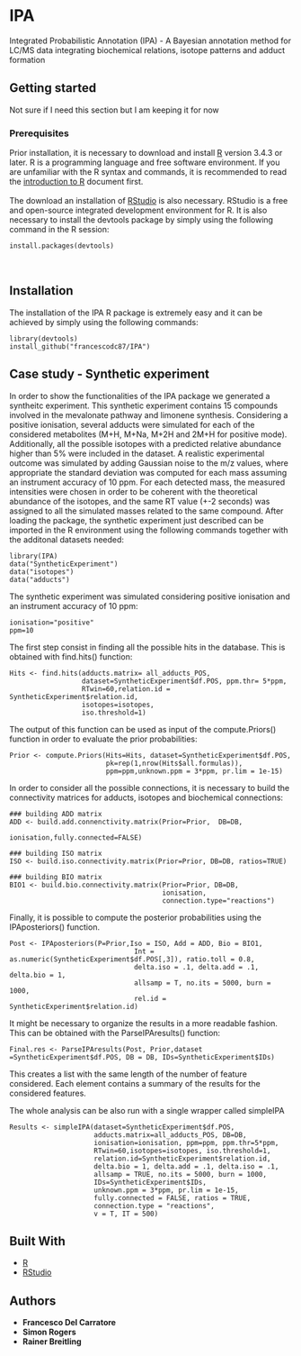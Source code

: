 # IPA
Integrated Probabilistic Annotation (IPA) - A Bayesian annotation method for LC/MS data integrating biochemical relations, isotope patterns and adduct formation

## Getting started
Not sure if I need this section but I am keeping it for now

### Prerequisites
Prior installation, it is necessary to download and install
[R](https://www.r-project.org/) version 3.4.3 or later. R is a programming language and
free software environment. If you are unfamiliar with the R syntax and commands, it is
recommended to read the [introduction to R](https://cran.r-project.org/doc/manuals/R-intro.html)
document first.
<br />
<br />
The download an installation of [RStudio](https://www.rstudio.com/) is also necessary. RStudio
is a free and open-source integrated development environment for R.
It is also necessary to install the devtools package by simply using the following command in the R session:
```
install.packages(devtools)
```
<br />


## Installation
The installation of the IPA R package is extremely easy and it can be achieved by
simply using the following commands:
```
library(devtools)
install_github("francescodc87/IPA")
```



## Case study - Synthetic experiment

In order to show the functionalities of the IPA package we generated a syntheitc experiment.
This synthetic experiment contains 15 compounds involved in the mevalonate pathway and limonene synthesis.
Considering a positive ionisation, several adducts were simulated for each of the considered metabolites (M+H, M+Na,
M+2H and 2M+H for positive mode). Additionally, all the possible isotopes with a predicted relative abundance
higher than 5% were included in the dataset. A realistic experimental outcome was simulated by adding Gaussian noise to the m/z values, where appropriate the standard deviation was computed for each mass assuming an instrument accuracy of 10 ppm. For each detected mass, the measured intensities were chosen in order to be coherent with the theoretical abundance of the isotopes, and the same RT value (+-2 seconds) was assigned to all the simulated masses related to the same compound. After loading the package, the synthetic experiment just described can be imported in the R environment using the following commands together with the additonal datasets needed:
```
library(IPA)
data("SyntheticExperiment")
data("isotopes")
data("adducts")

```
The synthetic experiment was simulated considering positive ionisation and an instrument accuracy of 10 ppm:

```
ionisation="positive"
ppm=10

```

The first step consist in finding all the possible hits in the database. This is obtained with find.hits() function:


```
Hits <- find.hits(adducts.matrix= all_adducts_POS,
                  dataset=SyntheticExperiment$df.POS, ppm.thr= 5*ppm,
                  RTwin=60,relation.id = SyntheticExperiment$relation.id,
                  isotopes=isotopes, 
                  iso.threshold=1)

```

The output of this function can be used as input of the compute.Priors() function
in order to evaluate the prior probabilities:

```
Prior <- compute.Priors(Hits=Hits, dataset=SyntheticExperiment$df.POS,
                        pk=rep(1,nrow(Hits$all.formulas)),
                        ppm=ppm,unknown.ppm = 3*ppm, pr.lim = 1e-15)

```
In order to consider all the possible connections, it is necessary to build the connectivity matrices for adducts, isotopes and biochemical connections:

```
### building ADD matrix
ADD <- build.add.connenctivity.matrix(Prior=Prior,  DB=DB,
                                      ionisation,fully.connected=FALSE)

### building ISO matrix
ISO <- build.iso.connectivity.matrix(Prior=Prior, DB=DB, ratios=TRUE)

### building BIO matrix
BIO1 <- build.bio.connectivity.matrix(Prior=Prior, DB=DB,
                                      ionisation,
                                      connection.type="reactions")

```
Finally, it is possible to compute the posterior probabilities using the IPAposteriors() function.

```
Post <- IPAposteriors(P=Prior,Iso = ISO, Add = ADD, Bio = BIO1,
                               Int = as.numeric(SyntheticExperiment$df.POS[,3]), ratio.toll = 0.8,
                               delta.iso = .1, delta.add = .1, delta.bio = 1,
                               allsamp = T, no.its = 5000, burn = 1000,
                               rel.id = SyntheticExperiment$relation.id)

```

It might be necessary to organize the results in a more readable fashion.
This can be obtained with the ParseIPAresults() function:

```
Final.res <- ParseIPAresults(Post, Prior,dataset =SyntheticExperiment$df.POS, DB = DB, IDs=SyntheticExperiment$IDs)
```

This creates a list with the same length of the number of feature considered. Each element contains a summary of the results for the considered features.

The whole analysis can be also run with a single wrapper called simpleIPA

```
Results <- simpleIPA(dataset=SyntheticExperiment$df.POS,
                     adducts.matrix=all_adducts_POS, DB=DB,
                     ionisation=ionisation, ppm=ppm, ppm.thr=5*ppm,
                     RTwin=60,isotopes=isotopes, iso.threshold=1,
                     relation.id=SyntheticExperiment$relation.id,
                     delta.bio = 1, delta.add = .1, delta.iso = .1,
                     allsamp = TRUE, no.its = 5000, burn = 1000,
                     IDs=SyntheticExperiment$IDs,
                     unknown.ppm = 3*ppm, pr.lim = 1e-15,
                     fully.connected = FALSE, ratios = TRUE,
                     connection.type = "reactions",
                     v = T, IT = 500)
```

## Built With

* [R](https://www.r-project.org/)
* [RStudio](https://www.rstudio.com/)


## Authors

* **Francesco Del Carratore**
* **Simon Rogers**
* **Rainer Breitling**
